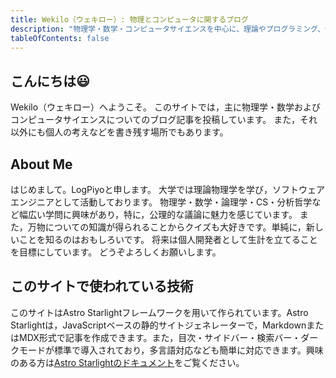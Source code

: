 ```yaml
---
title: Wekilo（ウェキロー）: 物理とコンピュータに関するブログ
description: "物理学・数学・コンピュータサイエンスを中心に、理論やプログラミング、個人の考察を発信するブログです。幅広い学問への興味を持つ筆者による記事を掲載しています。"
tableOfContents: false
---
```


## こんにちは😃
Wekilo（ウェキロー）へようこそ。
このサイトでは，主に物理学・数学およびコンピュータサイエンスについてのブログ記事を投稿しています。
また，それ以外にも個人の考えなどを書き残す場所でもあります。

## About Me
はじめまして。LogPiyoと申します。
大学では理論物理学を学び，ソフトウェアエンジニアとして活動しております。
物理学・数学・論理学・CS・分析哲学など幅広い学問に興味があり，特に，公理的な議論に魅力を感じています。
また，万物についての知識が得られることからクイズも大好きです。単純に，新しいことを知るのはおもしろいです。
将来は個人開発者として生計を立てることを目標にしています。
どうぞよろしくお願いします。

## このサイトで使われている技術
このサイトはAstro Starlightフレームワークを用いて作られています。Astro Starlightは，JavaScriptベースの静的サイトジェネレーターで，MarkdownまたはMDX形式で記事を作成できます。また，目次・サイドバー・検索バー・ダークモードが標準で導入されており，多言語対応なども簡単に対応できます。興味のある方は[Astro Starlightのドキュメント](https://starlight.astro.build/)をご覧ください。